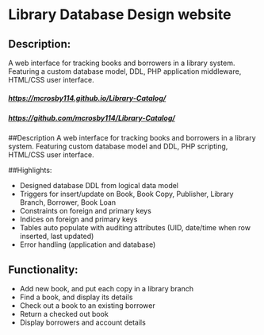 # Library Database Design website

## Description:
A web interface for tracking books and borrowers in a library system. Featuring a custom database model, DDL, PHP application middleware, HTML/CSS user interface.

##### https://mcrosby114.github.io/Library-Catalog/
##### https://github.com/mcrosby114/Library-Catalog/

##Description
A web interface for tracking books and borrowers in a library system. Featuring custom database model and DDL, PHP scripting, HTML/CSS user interface.

##Highlights:
* Designed database DDL from logical data model
* Triggers for insert/update on Book, Book Copy, Publisher, Library Branch, Borrower, Book Loan
* Constraints on foreign and primary keys
* Indices on foreign and primary keys
* Tables auto populate with auditing attributes (UID, date/time when row inserted, last updated)
* Error handling (application and database)

## Functionality:
* Add new book, and put each copy in a library branch
* Find a book, and display its details
* Check out a book to an existing borrower
* Return a checked out book
* Display borrowers and account details
